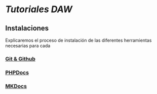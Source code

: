 # **_Tutoriales DAW_**

## Instalaciones

Explicaremos el proceso de instalación de las diferentes herramientas necesarias para cada  

### [Git & Github](/DAW/Tutorial_Gir.md)

### [PHPDocs]()

### [MKDocs]()

### 
